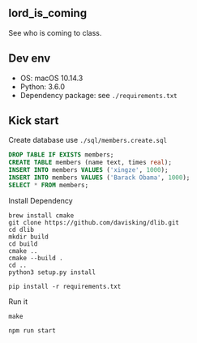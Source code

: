 lord_is_coming
---

See who is coming to class.

## Dev env

- OS: macOS 10.14.3
- Python: 3.6.0
- Dependency package: see `./requirements.txt`

## Kick start

Create database use `./sql/members.create.sql`

```sql
DROP TABLE IF EXISTS members;
CREATE TABLE members (name text, times real);
INSERT INTO members VALUES ('xingze', 1000);
INSERT INTO members VALUES ('Barack Obama', 1000);
SELECT * FROM members;
```

Install Dependency

```shell
brew install cmake
git clone https://github.com/davisking/dlib.git
cd dlib
mkdir build
cd build
cmake ..
cmake --build .
cd ..
python3 setup.py install

pip install -r requirements.txt
```

Run it

```shell
make
```

```shell
npm run start
```